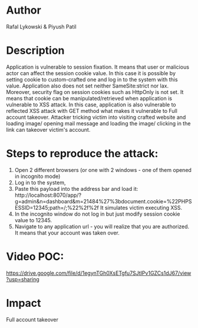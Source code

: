 # Author
Rafal Lykowski & Piyush Patil

# Description
Application is vulnerable to session fixation. It means that user or malicious actor can affect the session cookie value. 
In this case it is possible by setting cookie to custom-crafted one and log in to the system with this value. Application also does not set neither SameSite:strict nor lax. Moreover, security flag on session cookies such as HttpOnly is not set. It means that cookie can be manipulated/retrieved when application is vulnerable to XSS attack. In this case, application is also vulnerable to reflected XSS attack with GET method what makes it vulnerable to Full account takeover. Attacker tricking victim into visiting crafted website and loading image/ opening mail message and loading the image/ clicking in the link can takeover victim's account.


# Steps to reproduce the attack:
1. Open 2 different browsers (or one with 2 windows - one of them opened in incognito mode)
2. Log in to the system,
3. Paste this payload into the address bar and load it: http://localhost:8070/app/?g=admin&n=dashboard&m=21484%27%3bdocument.cookie=%22PHPSESSID=12345;path=/;%22%2f%2f
It simulates victim executing XSS.
4. In the incognito window do not log in but just modify session cookie value to 12345.
5. Navigate to any application url - you will realize that you are authorized. It means that your account was taken over.

# Video POC:
https://drive.google.com/file/d/1egynTGh0XsETgfu7SJtIPv1GZCs1dJ67/view?usp=sharing

# Impact
Full account takeover
